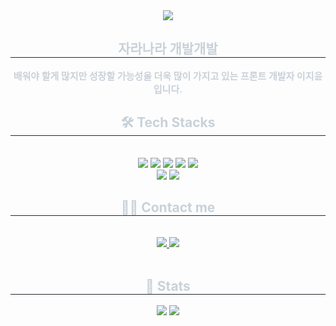 <div align= "center">
    <img src="https://capsule-render.vercel.app/api?type=waving&color=0:00ffb3,100:ffd438&height=180&text=Hello!%20I'm%20jiyoon%20:P&animation=fadeIn&fontColor=ffffff&fontSize=40" />
</div>

<div align= "center"> 
    <h2 style="border-bottom: 1px solid #21262d; color: #c9d1d9;"> 자라나라 개발개발 </h2>  
    <div style="font-weight: 700; font-size: 15px; text-align: center; color: #c9d1d9;"> 배워야 할게 많지만 성장할 가능성을 더욱 많이 가지고 있는 프론트 개발자 이지윤 입니다. </div> 
</div>

<div align= "center">
    <h2 style="border-bottom: 1px solid #21262d; color: #c9d1d9;"> 🛠️ Tech Stacks </h2> 
    <br> 
    <div style="margin: 0 auto; text-align: center;" align= "center"> 
        <img src="https://img.shields.io/badge/Java-007396?style=for-the-badge&logo=Java&logoColor=white">
        <img src="https://img.shields.io/badge/Figma-F24E1E?style=for-the-badge&logo=Figma&logoColor=white">
        <img src="https://img.shields.io/badge/Javascript-F7DF1E?style=for-the-badge&logo=Javascript&logoColor=white">
        <img src="https://img.shields.io/badge/CSS3-1572B6?style=for-the-badge&logo=CSS3&logoColor=white">
        <img src="https://img.shields.io/badge/Vue.js-4FC08D?style=for-the-badge&logo=Vue.js&logoColor=white">
        <br/>
        <img src="https://img.shields.io/badge/Spring-6DB33F?style=for-the-badge&logo=Spring&logoColor=white">
        <img src="https://img.shields.io/badge/MySQL-4479A1?style=for-the-badge&logo=MySQL&logoColor=white">
    </div>
</div>
<div align= "center">
    <h2 style="border-bottom: 1px solid #21262d; color: #c9d1d9;"> 🧑‍💻 Contact me </h2> 
    <br> 
    <div align= "center"> 
        <a href=https://blog.naver.com/smiling2012> 
            <img src="https://img.shields.io/badge/Naver-03C75A?style=for-the-badge&logo=Naver&logoColor=white&link=https://blog.naver.com/smiling2012"> 
        </a>
        <a href=mailto:smilingjiyoon@gmail.com> 
            <img src="https://img.shields.io/badge/Gmail-EA4335?style=for-the-badge&logo=Gmail&logoColor=white&link=mailto:smilingjiyoon@gmail.com"> 
        </a>
    </div>  
    <br> 
    <div align= "center"></div> 
</div>
<div align= "center"> 
    <h2 style="border-bottom: 1px solid #21262d; color: #c9d1d9;"> 🏅 Stats </h2> 
    <div align= "center"> 
        <img src="https://github-readme-stats.vercel.app/api?username=smiling-jy&bg_color=180,202227,00000000&title_color=ffffff&text_color=ffffff"/> 
        <img src="https://github-readme-stats.vercel.app/api/top-langs/?username=smiling-jy&layout=compact&bg_color=180,202227,00000000&title_color=ffffff&text_color=ffffff"/>
    </div> 
</div>
